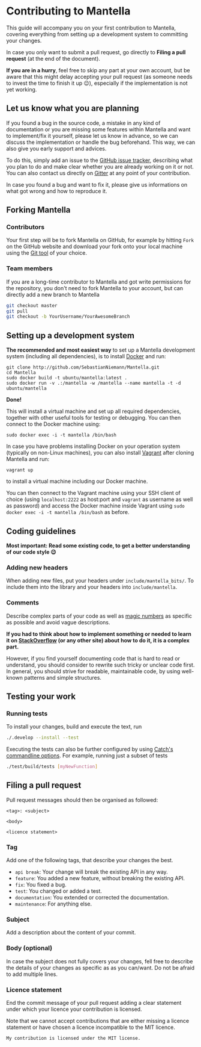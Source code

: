 Contributing to Mantella
=======================

This guide will accompany you on your first contribution to Mantella, covering everything from setting up a development system to committing your changes.

In case you only want to submit a pull request, go directly to **Filing a pull request** (at the end of the document).

**If you are in a hurry**, feel free to skip any part at your own account, but be aware that this might delay accepting your pull request (as someone needs to invest the time to finish it up :wink:), especially if the implementation is not yet working.

Let us know what you are planning
---------------------------------

If you found a bug in the source code, a mistake in any kind of documentation or you are missing some features within Mantella and want to implement/fix it yourself, please let us know in advance, so we can discuss the implementation or handle the bug beforehand. This way, we can also give you early support and advices.

To do this, simply add an issue to the [GitHub issue tracker](https://github.com/SebastianNiemann/Mantella/issues), describing what you plan to do and make clear whether you are already working on it or not. You can also contact us directly on [Gitter](https://gitter.im/SebastianNiemann/Mantella) at any point of your contribution.

In case you found a bug and want to fix it, please give us informations on what got wrong and how to reproduce it.

Forking Mantella
----------------

### Contributors

Your first step will be to fork Mantella on GitHub, for example by hitting `Fork` on the GitHub website and download your fork onto your local machine using the [Git tool](https://git-scm.com/downloads) of your choice.

### Team members

If you are a long-time contributor to Mantella and got write permissions for the repository, you don't need to fork Mantella to your account, but can directly add a new branch to Mantella 

``` bash
git checkout master
git pull
git checkout -b YourUsername/YourAwesomeBranch
```

Setting up a development system
-------------------------------

**The recommended and most easiest way** to set up a Mantella development system (including all dependencies), is to install 
[Docker](https://www.docker.com) and run:

```
git clone http://github.com/SebastianNiemann/Mantella.git
cd Mantella
sudo docker build -t ubuntu/mantella:latest .
sudo docker run -v .:/mantella -w /mantella --name mantella -t -d ubuntu/mantella
```

**Done!**

This will install a virtual machine and set up all required dependencies, together with other useful tools for testing or debugging. You can then connect to the Docker machine using:

```
sudo docker exec -i -t mantella /bin/bash
```

In case you have problems installing Docker on your operation system (typically on non-Linux machines), you can also install [Vagrant](https://www.vagrantup.com) after cloning Mantella and run:

```
vagrant up
```

to install a virtual machine including our Docker machine.

You can then connect to the Vagrant machine using your SSH client of choice (using `localhost:2222` as host:port and `vagrant` as username as well as password) and access the Docker machine inside Vagrant using `sudo docker exec -i -t mantella /bin/bash` as before.

Coding guidelines
-----------------

**Most important: Read some existing code, to get a better understanding of our code style :wink:**

### Adding new headers

When adding new files, put your headers under `include/mantella_bits/`. To include them into the library and your headers into `include/mantella`.

### Comments

Describe complex parts of your code as well as [magic numbers](https://en.wikipedia.org/wiki/Magic_number_(programming)) as specific as possible and avoid vague descriptions.

**If you had to think about how to implement something or needed to learn it on [StackOverflow](http://stackoverflow.com/) (or any other site) about how to do it, it is a complex part.**

However, if you find yourself documenting code that is hard to read or understand, you should consider to rewrite such tricky or unclear code first. In general, you should strive for readable, maintainable code, by using well-known patterns and simple structures.

Testing your work
-----------------

### Running tests

To install your changes, build and execute the text, run

``` bash
./.develop --install --test
```

Executing the tests can also be further configured by using [Catch's commandline options](https://github.com/philsquared/Catch/blob/master/docs/command-line.md). For example, running just a subset of tests

``` bash
./test/build/tests [myNewFunction]
``` 

Filing a pull request
---------------------

Pull request messages should then be organised as followed:

``` text
<tag>: <subject>

<body>

<licence statement>
```

### Tag
Add one of the following tags, that describe your changes the best.

- `api break`: Your change will break the existing API in any way.
- `feature`: You added a new feature, without breaking the existing API.
- `fix`: You fixed a bug.
- `test`: You changed or added a test.
- `documentation`: You extended or corrected the documentation.
- `maintenance`: For anything else.

### Subject
Add a description about the content of your commit.

### Body (optional)
In case the subject does not fully covers your changes, fell free to describe the details of your changes as specific as as you can/want. Do not be afraid to add multiple lines.

### Licence statement
End the commit message of your pull request adding a clear statement under which your licence your contribution is licensed.

Note that we cannot accept contributions that are either missing a licence statement or have chosen a licence incompatible to the MIT licence.

``` text
My contribution is licensed under the MIT license.
```